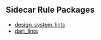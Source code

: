 
## Sidecar Rule Packages

- [design_system_lints](packages/design_system_lints/)
- [dart_lints](packages/dart_lints/)